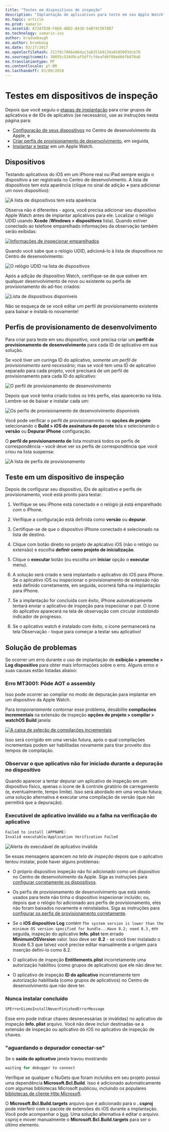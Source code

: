 ```yaml
---
title: "Testes em dispositivos de inspeção"
description: "Implantação de aplicativos para teste em seu Apple Watch"
ms.topic: article
ms.prod: xamarin
ms.assetid: A72A7D38-FAE8-4DD2-843D-54B74C5078D7
ms.technology: xamarin-ios
author: bradumbaugh
ms.author: brumbaug
ms.date: 03/17/2017
ms.openlocfilehash: 211f8c7066e86dac3a8351b913da0185093dcb70
ms.sourcegitcommit: 30055c534d9caf5dffcfdeafd6f08e666fb870a8
ms.translationtype: MT
ms.contentlocale: pt-BR
ms.lasthandoff: 03/09/2018
---
```

# <a name="testing-on-watch-devices"></a>Testes em dispositivos de inspeção

Depois que você seguiu o [etapas de implantação](~/ios/watchos/deploy-test/index.md) para criar grupos de aplicativos e de IDs de aplicativo (se necessário), use as instruções nesta página para:

- [Configuração de seus dispositivos](#devices) no Centro de desenvolvimento da Apple, e
- [Criar perfis de provisionamento de desenvolvimento](#profiles), em seguida,
- [Implantar e testar](#testing) em um Apple Watch.

<a name="devices" />

## <a name="devices"></a>Dispositivos

Testando aplicativos do iOS em um iPhone real ou iPad sempre exigiu o dispositivo a ser registrada no Centro de desenvolvimento. A lista de dispositivos tem esta aparência (clique no sinal de adição  **+**  para adicionar um novo dispositivo):

![](device-images/devices-sml.png "A lista de dispositivos tem esta aparência")

Observa não é diferentes - agora, você precisa adicionar seu dispositivo Apple Watch antes de implantar aplicativos para ele. Localizar o relógio UDID usando **Xcode** (**Windows > dispositivos** lista). Quando estiver conectado ao telefone emparelhado informações da observação também serão exibidas:

[![](device-images/xcode-devices-sml.png "Informações de inspecionar emparelhados")](device-images/xcode-devices.png#lightbox)

Quando você sabe que o relógio UDID, adicioná-lo à lista de dispositivos no Centro de desenvolvimento:

![](device-images/devices-watch-sml.png "O relógio UDID na lista de dispositivos")

Após a adição de dispositivo Watch, certifique-se de que estiver em qualquer desenvolvimento de novo ou existente ou perfis de provisionamento do ad-hoc criados:

![](device-images/devices-provisioning.png "Lista de dispositivos disponíveis")

Não se esqueça de se você editar um perfil de provisionamento existente para baixar e instalá-lo novamente!

<a name="profiles" />

## <a name="development-provisioning-profiles"></a>Perfis de provisionamento de desenvolvimento

Para criar para teste em seu dispositivo, você precisa criar um **perfil de provisionamento de desenvolvimento** para cada ID de aplicativo em sua solução.

Se você tiver um curinga ID do aplicativo, *somente um perfil de provisionamento será necessário*; mas se você tem uma ID de aplicativo separado para cada projeto, você precisará de um perfil de provisionamento para cada ID do aplicativo:

![](device-images/provisioningprofile-development.png "O perfil de provisionamento de desenvolvimento")

Depois que você tenha criado todos os três perfis, elas aparecerão na lista. Lembre-se de baixar e instalar cada um:

![](device-images/provisioningprofiles.png "Os perfis de provisionamento de desenvolvimento disponíveis")

Você pode verificar o perfil de provisionamento no **opções de projeto** selecionando o **Build > iOS de assinatura de pacote** tela e selecionando o **versão** ou **Depurar iPhone** configuração.

O **perfil de provisionamento de** lista mostrará todos os perfis de correspondência – você deve ver os perfis de correspondência que você criou na lista suspensa:

![](device-images/options-selectprofile.png "A lista de perfis de provisionamento")


<a name="testing" />

## <a name="testing-on-a-watch-device"></a>Teste em um dispositivo de inspeção

Depois de configurar seu dispositivo, IDs de aplicativo e perfis de provisionamento, você está pronto para testar.

1. Verifique se seu iPhone está conectado e o relógio já está emparelhado com o iPhone.

2. Verifique a configuração está definida como **versão** ou **depurar**.

3. Certifique-se de que o dispositivo iPhone conectado é selecionado na lista de destino.

4. Clique com botão direito no projeto de aplicativo iOS (não o relógio ou extensão) e escolha **definir como projeto de inicialização**.

5. Clique o **executar** botão (ou escolha um **iniciar** opção o **executar** menu).

6. A solução será criado e será implantado o aplicativo do iOS para iPhone.
  Se o aplicativo iOS ou inspecionar o provisionamento de extensão não está definido corretamente, em seguida, ocorrerá falha na implantação para iPhone.

7. Se a implantação for concluída com êxito, iPhone automaticamente tentará enviar o aplicativo de inspeção para inspecionar o par. O ícone do aplicativo aparecerá na tela de observação com circular *instalando* indicador de progresso.

8. Se o aplicativo watch é instalado com êxito, o ícone permanecerá na tela Observação - toque para começar a testar seu aplicativo!


## <a name="troubleshooting"></a>Solução de problemas

Se ocorrer um erro durante o uso de implantação de **exibição > preenche > Log dispositivo** para obter mais informações sobre o erro. Alguns erros e suas causas estão listadas abaixo:

### <a name="error-mt3001-could-not-aot-the-assembly"></a>Erro MT3001: Pôde AOT o assembly

Isso pode ocorrer ao compilar no modo de depuração para implantar em um dispositivo da Apple Watch.

Para *temporariamente* contornar esse problema, desabilite **compilações incrementais** na extensão de inspeção **opções de projeto > compilar > watchOS Build** janela:

[![](device-images/disable-incremental-sml.png "A caixa de seleção de compilações incrementais")](device-images/disable-incremental.png#lightbox)

Isso será corrigido em uma versão futura, após o qual compilações incrementais podem ser habilitadas novamente para tirar proveito dos tempos de compilação.


### <a name="watch-app-fails-to-start-while-debugging-on-device"></a>Observar o que aplicativo não for iniciado durante a depuração no dispositivo

Quando aparecer a tentar depurar um aplicativo de inspeção em um dispositivo físico, apenas o ícone de & controle giratório de carregamento (e, eventualmente, tempo limite). Isso será abordado em uma versão futura; uma solução alternativa é executar uma compilação de versão (que não permitirá que a depuração).


### <a name="invalid-application-executable-or-application-verification-failed"></a>Executável de aplicativo inválido ou a falha na verificação do aplicativo

```csharp
Failed to install [APPNAME]
Invalid executable/Application Verification Failed
```

![](device-images/invalid-application-executable.png "Alerta do executável de aplicativo inválida")

Se essas mensagens aparecem *na tela de inspeção* depois que o aplicativo tentou instalar, pode haver alguns problemas:

- O próprio dispositivo inspeção não foi adicionado como um dispositivo no Centro de desenvolvimento da Apple. Siga as instruções para [configurar corretamente os dispositivos](#devices).

- Os perfis de provisionamento de desenvolvimento que está sendo usados para teste não tinha o dispositivo inspecionar incluído; ou, depois que o relógio foi adicionado aos perfis de provisionamento, eles não foram baixados novamente e reinstalados. Siga as instruções para [configurar os perfis de provisionamento corretamente](#profiles).

- Se o **iOS dispositivo Log** contém `The system version is lower than the minimum OS version specified for bundle...Have 8.2; need 8.3` , em seguida, inspeção do aplicativo **Info. plist** tem errado **MinimumOSVersion** valor.
  Isso deve ser **8.2** - se você tiver instalado o Xcode 6.3 que talvez você precise editar manualmente a origem para inserção defini-lo como 8.2.

- O aplicativo de inspeção **Entitlements.plist** incorretamente uma autorização habilitou (como grupos de aplicativos) que ele não deve ter.

- O aplicativo de inspeção **ID do aplicativo** incorretamente tem autorização habilitada (como grupos de aplicativos) no Centro de desenvolvimento que não deve ter.



### <a name="install-never-finished"></a>Nunca instalar concluído

```csharp
SPErrorGizmoInstallNeverFinishedErrorMessage
```

Esse erro pode indicar chaves desnecessárias (e inválidas) no aplicativo de inspeção **Info. plist** arquivo. Você não deve incluir destinadas-se a extensão de inspeção ou aplicativo do iOS no aplicativo de inspeção de chaves.

<!--eg. NSLocationAlwaysUsageDescription -->


### <a name="waiting-for-debugger-to-connect"></a>"aguardando o depurador conectar-se"

Se o **saída do aplicativo** janela travou mostrando

```csharp
waiting for debugger to connect
```

Verifique se qualquer o NuGets que foram incluídos em seu projeto possui uma dependência **Microsoft.Bcl.Build**. Isso é adicionado automaticamente com algumas bibliotecas Microsoft publicou, incluindo os populares [bibliotecas de cliente Http Microsoft](http://www.nuget.org/packages/Microsoft.Net.Http/).

O **Microsoft.Bcl.Build.targets** arquivo que é adicionado para o **. csproj** pode interferir com o pacote de extensões do iOS durante a implantação. Você pode acompanhar o [bug](https://bugzilla.xamarin.com/show_bug.cgi?id=29912).
Uma solução alternativa é editar o arquivo. csproj e mover manualmente o **Microsoft.Bcl.Build.targets** para ser o último elemento.

